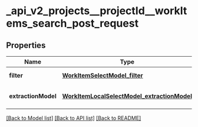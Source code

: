 # _api_v2_projects__projectId__workItems_search_post_request
## Properties

| Name | Type | Description | Notes |
|------------ | ------------- | ------------- | -------------|
| **filter** | [**WorkItemSelectModel_filter**](WorkItemSelectModel_filter.md) |  | [default to null] |
| **extractionModel** | [**WorkItemLocalSelectModel_extractionModel**](WorkItemLocalSelectModel_extractionModel.md) |  | [optional] [default to null] |

[[Back to Model list]](../README.md#documentation-for-models) [[Back to API list]](../README.md#documentation-for-api-endpoints) [[Back to README]](../README.md)

